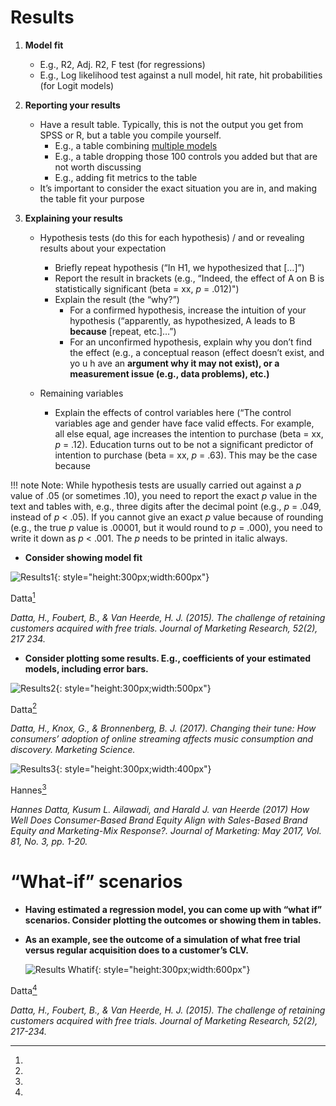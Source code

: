 # Results


1. **Model fit**
    * E.g., R2, Adj. R2, F test (for regressions)
    * E.g., Log likelihood test against a null model, hit rate, hit probabilities (for Logit models)

2. **Reporting your results**
    * Have a result table. Typically, this is not the output you get from SPSS or R, but a table you compile yourself.
        * E.g., a table combining <ins>multiple models</ins>    
        * E.g., a table dropping those 100 controls you added but that are not worth discussing
        * E.g., adding fit metrics to the table
    * It’s important to consider the exact situation you are in, and making the table fit your purpose

3. **Explaining your results**
    * Hypothesis tests (do this for each hypothesis) / and or revealing results about your expectation
        * Briefly repeat hypothesis (“In H1, we hypothesized that […]”)
        * Report the result in brackets (e.g., “Indeed, the effect of A on B is statistically significant (beta = xx, *p* = .012)")
        * Explain the result (the “why?”)
            * For a confirmed hypothesis, increase the intuition of your hypothesis (“apparently, as hypothesized, A leads to B **because** [repeat,
            etc.]…”)
            * For an unconfirmed hypothesis, explain why you don’t find the effect (e.g., a conceptual reason (effect doesn’t exist, and yo u h ave an
            **argument why it may not exist), or a measurement issue (e.g., data problems), etc.)**

    * Remaining variables
        * Explain the effects of control variables here (“The control variables age and gender have face valid effects. For example, all else equal, age increases the intention to purchase (beta = xx, *p* = .12). Education turns out to be not a significant predictor of intention to purchase (beta = xx, *p* = .63). This may be the case because

!!! note
      Note: While hypothesis tests are usually carried out against a *p* value of .05 (or sometimes .10), you need to report the exact *p* value in the text and tables with, e.g., three digits after the decimal point (e.g., *p* = .049, instead of *p* < .05). If you cannot give an exact *p* value because of rounding (e.g., the true *p* value is .00001, but it would round to *p* = .000), you need to write it down as *p* < .001. The *p* needs to be printed in italic always.



* **Consider showing model fit**

![Results1](/assets/results1.png){: style="height:300px;width:600px"}

Datta[^1] 
[^1]:
*Datta, H., Foubert, B., & Van Heerde, H. J. (2015). The challenge of retaining customers acquired with free trials. Journal of Marketing Research, 52(2), 217 234.*


* **Consider plotting some results. E.g., coefficients of your estimated models, including error bars.**

![Results2](/assets/results2.png){: style="height:300px;width:500px"}

Datta[^2] 
[^2]:
*Datta, H., Knox, G., & Bronnenberg, B. J. (2017). Changing their tune: How consumers’ adoption of
online streaming affects music consumption and discovery. Marketing Science.*

![Results3](/assets/results3.png){: style="height:300px;width:400px"}

Hannes[^3] 
[^3]:
*Hannes Datta, Kusum L. Ailawadi, and Harald J. van Heerde (2017) How Well Does Consumer-Based
Brand Equity Align with Sales-Based Brand Equity and Marketing-Mix Response?. Journal of
Marketing: May 2017, Vol. 81, No. 3, pp. 1-20.*


# “What-if” scenarios

* **Having estimated a regression model, you can come up with “what if” scenarios. Consider plotting the
  outcomes or showing them in tables.**
* **As an example, see the outcome of a simulation of what free trial versus regular acquisition does to a
  customer’s CLV.**

  ![Results Whatif](/assets/results4.png){: style="height:300px;width:600px"}

Datta[^4] 
[^4]:
*Datta, H., Foubert, B., & Van Heerde, H. J. (2015). The challenge of retaining customers acquired with free trials. Journal of Marketing Research, 52(2), 217-234.*